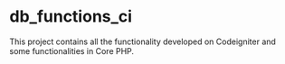# db_functions_ci
This project contains all the functionality developed on Codeigniter and some functionalities in Core PHP.
